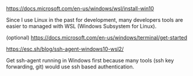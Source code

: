 https://docs.microsoft.com/en-us/windows/wsl/install-win10

Since I use Linux in the past for development, many developers tools are easier to managed with WSL (Windows Subsystem for Linux).

(optional) https://docs.microsoft.com/en-us/windows/terminal/get-started

https://esc.sh/blog/ssh-agent-windows10-wsl2/

Get ssh-agent running in Windows first because many tools (ssh key forwarding, git) would use ssh based authentication.
